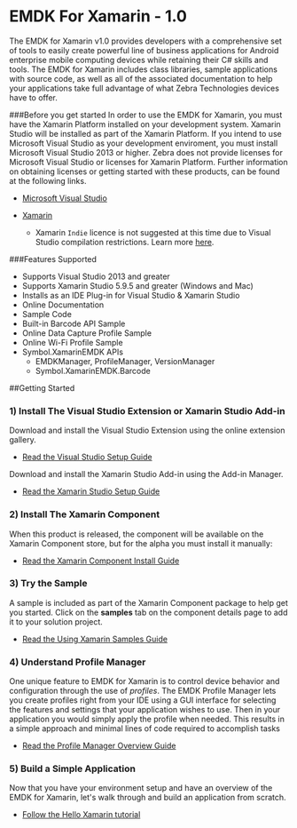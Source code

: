 # EMDK For Xamarin - 1.0
The EMDK for Xamarin v1.0 provides developers with a comprehensive set of tools to easily create powerful line of business applications for Android enterprise mobile computing devices while retaining their C# skills and tools. The EMDK for Xamarin includes class libraries, sample applications with source code, as well as all of the associated documentation to help your applications take full advantage of what Zebra Technologies devices have to offer.

###Before you get started
 In order to use the EMDK for Xamarin, you must have the Xamarin Platform installed on your development system. Xamarin Studio will be installed as part of the Xamarin Platform. If you intend to use Microsoft Visual Studio as your development enviroment, you must install Microsoft Visual Studio 2013 or higher. Zebra does not provide licenses for Microsoft Visual Studio or licenses for Xamarin Platform. Further information on obtaining licenses or getting started with these products, can be found at the following links.

* [Microsoft Visual Studio](https://www.visualstudio.com/downloads/download-visual-studio-vs)

* [Xamarin](http://developer.xamarin.com/guides/cross-platform/getting_started/)
	- Xamarin `Indie` licence is not suggested at this time due to Visual Studio compilation restrictions. Learn more [here](https://store.xamarin.com/).





###Features Supported
* Supports Visual Studio 2013 and greater
* Supports Xamarin Studio 5.9.5 and greater (Windows and Mac)
* Installs as an IDE Plug-in for Visual Studio & Xamarin Studio
* Online Documentation
* Sample Code
* Built-in Barcode API Sample
* Online Data Capture Profile Sample
* Online Wi-Fi Profile Sample
* Symbol.XamarinEMDK APIs
	* EMDKManager, ProfileManager, VersionManager
	* Symbol.XamarinEMDK.Barcode

##Getting Started
### 1) Install The Visual Studio Extension or Xamarin Studio Add-in

Download and install the Visual Studio Extension using the online extension gallery. 

- [Read the Visual Studio Setup Guide](../guide/vs/setup)


Download and install the Xamarin Studio Add-in using the Add-in Manager. 

- [Read the Xamarin Studio Setup Guide](../guide/xs/setup)


### 2) Install The Xamarin Component
When this product is released, the component will be available on the Xamarin Component store, but for the alpha you must install it manually:

- [Read the Xamarin Component Install Guide](../guide/component/install)

### 3) Try the Sample
A sample is included as part of the Xamarin Component package to help get you started. Click on the **samples** tab on the component details page to add it to your solution project.

- [Read the Using Xamarin Samples Guide](../guide/sample/about)

### 4) Understand Profile Manager
One unique feature to EMDK for Xamarin is to control device behavior and configuration through the use of *profiles*. The EMDK Profile Manager lets you create profiles right from your IDE using a GUI interface for selecting the features and settings that your application wishes to use. Then in your application you would simply apply the profile when needed. This results in a simple approach and minimal lines of code required to accomplish tasks

- [Read the Profile Manager Overview Guide](../guide/profiles/about)

### 5) Build a Simple Application
Now that you have your environment setup and have an overview of the EMDK for Xamarin, let's walk through and build an application from scratch.

- [Follow the Hello Xamarin tutorial](../guide/tutorial/helloxamarin)

<div style="display:none">
<!-- this section used in Xamarin gettingstarted.md for component packaging -->
### 6) Check out our docs
We have a lot more resources for you to benefit from:

- API reference
- Developer Guides
- Tutorials
- Videos
- More Samples
- [More docs online](http://emdk.github.io/xamarin-docs/edge)
</div>


